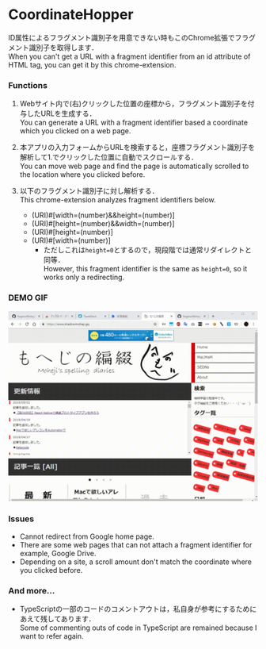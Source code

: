 # CoordinateHopper
ID属性によるフラグメント識別子を用意できない時もこのChrome拡張でフラグメント識別子を取得します．  
When you can't get a URL with a fragment identifier from an id attribute of HTML tag, you can get it by this chrome-extension.

### Functions
1. Webサイト内で(右)クリックした位置の座標から，フラグメント識別子を付与したURLを生成する．  
You can generate a URL with a fragment identifier based a coordinate which you clicked on a web page.

2. 本アプリの入力フォームからURLを検索すると，座標フラグメント識別子を解析して1.でクリックした位置に自動でスクロールする．  
You can move web page and find the page is automatically scrolled to the location where you clicked before.

3. 以下のフラグメント識別子に対し解析する．  
This chrome-extension analyzes fragment identifiers below.
    - (URI)#[width=(number)&&height=(number)]
    - (URI)#[height=(number)&&width=(number)]
    - (URI)#[height=(number)]
    - (URI)#[width=(number)]
        - ただしこれは`height=0`とするので，現段階では通常リダイレクトと同等．  
        However, this fragment identifier is the same as `height=0`, so it works only a redirecting.

### DEMO GIF
![DEMO](https://github.com/KagenoMoheji/CoordinateHopper/blob/media/media/CoordinateHopper.gif)

### Issues
- Cannot redirect from Google home page.
- There are some web pages that can not attach a fragment identifier for example,  Google Drive.
- Depending on a site, a scroll amount don't match the coordinate where you clicked before.

### And more...
- TypeScriptの一部のコードのコメントアウトは，私自身が参考にするためにあえて残してあります．  
Some of commenting outs of code in TypeScript are remained because I want to refer again.
